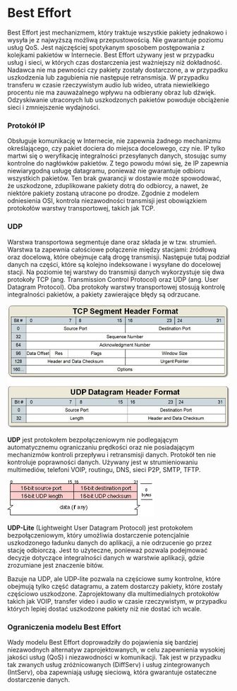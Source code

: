 # Best Effort
Best Effort jest mechanizmem, który traktuje wszystkie pakiety jednakowo i wysyła je z najwyższą możliwą przepustowością. Nie gwarantuje poziomu usług QoS. Jest najczęściej spotykanym sposobem postępowania z kolejkami pakietów w Internecie. 
Best Effort używany jest w przypadku usług i sieci, w których czas dostarczenia jest ważniejszy niż dokładność. Nadawca nie ma pewności czy pakiety zostały dostarczone, a w przypadku uszkodzenia lub zagubienia nie następuje retransmisja. W przypadku transferu w czasie rzeczywistym audio lub wideo, utrata niewielkiego procentu nie ma zauważalnego wpływu na odbierany obraz lub dźwięk. Odzyskiwanie utraconych lub uszkodzonych pakietów powoduje obciążenie sieci i zmniejszenie wydajności.

### Protokół IP
Obsługuje komunikację w Internecie, nie zapewnia żadnego mechanizmu określającego, czy pakiet dociera do miejsca docelowego, czy nie. IP tylko martwi się o weryfikację integralności przesyłanych danych, stosując sumy kontrolne do nagłówków pakietów. Z tego powodu mówi się, że IP zapewnia niewiarygodną usługę datagramu, ponieważ nie gwarantuje odbioru wszystkich pakietów. Ten brak gwarancji w dostawie może spowodować, że uszkodzone, zduplikowane pakiety dotrą do odbiorcy, a nawet, że niektóre pakiety zostaną utracone po drodze. Zgodnie z modelem odniesienia OSI, kontrola niezawodności transmisji jest obowiązkiem protokołów warstwy transportowej, takich jak TCP.

### UDP
Warstwa transportowa segmentuje dane oraz składa je w tzw. strumień. Warstwa ta zapewnia całościowe połączenie między stacjami: źródłową oraz docelową, które obejmuje całą drogę transmisji. Następuje tutaj podział danych na części, które są kolejno indeksowane i wysyłane do docelowej stacji. Na poziomie tej warstwy do transmisji danych wykorzystuje się dwa protokoły TCP (ang. Transmission Control Protocol) oraz UDP (ang. User Datagram Protocol). Oba protokoły warstwy transportowej stosują kontrolę integralności pakietów, a pakiety zawierające błędy są odrzucane.

![obraz](tcpudp.jpg)

**UDP** jest protokołem bezpołączeniowym nie podlegającym automatycznemu ograniczaniu prędkości oraz nie posiadającym mechanizmów kontroli przepływu i retransmisji danych. Protokół ten nie kontroluje poprawności danych. Używany jest w strumieniowaniu multimediów, telefoni VOIP, routingu, DNS, sieci P2P, SMTP, TFTP.

![obraz1](udp.gif)

**UDP-Lite** (Lightweight User Datagram Protocol) jest protokołem bezpołączeniowym, który umożliwia dostarczenie potencjalnie uszkodzonego ładunku danych do aplikacji, a nie odrzucenie go przez stację odbiorczą. Jest to użyteczne, ponieważ pozwala podejmować decyzje dotyczące integralności danych w warstwie aplikacji, gdzie zrozumiane jest znaczenie bitów.

Bazuje na UDP, ale UDP-lite pozwala na częściowe sumy kontrolne, które obejmują tylko część datagramu, a zatem dostarczy pakiety, które zostały częściowo uszkodzone. Zaprojektowany dla multimedialnych protokołów takich jak VOIP, transfer video i audio w czasie rzeczywistym, w przypadku których lepiej dostać uszkodzone pakiety niż nie dostać ich wcale.

### Ograniczenia modelu Best Effort
Wady modelu Best Effort doprowadziły do pojawienia się bardziej niezawodnych alternatyw zaprojektowanych, w celu zapewnienia wysokiej jakości usług (QoS) i niezawodności w komunikacji. 
Tak jest w przypadku tak zwanych usług zróżnicowanych (DiffServ) i usług zintegrowanych (IntServ), oba zapewniają usługę sieciową, która gwarantuje ostateczne dostarczenie danych.

